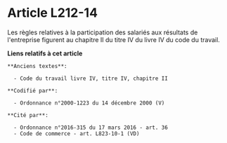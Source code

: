 # Article L212-14

Les règles relatives à la participation des salariés aux résultats de l'entreprise figurent au chapitre II du titre IV du
livre IV du code du travail.

**Liens relatifs à cet article**

	**Anciens textes**:

	  - Code du travail livre IV, titre IV, chapitre II

	**Codifié par**:

	  - Ordonnance n°2000-1223 du 14 décembre 2000 (V)

	**Cité par**:

	  - Ordonnance n°2016-315 du 17 mars 2016 - art. 36
	  - Code de commerce - art. L823-10-1 (VD)

